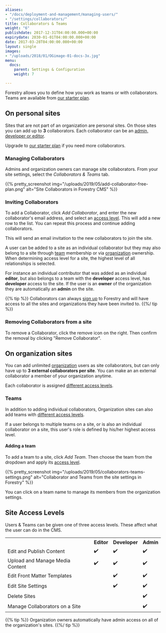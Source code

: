 ```yaml
---
aliases:
- "/docs/deployment-and-management/managing-users/"
- "/settings/collaborators/"
title: Collaborators & Teams
weight: "6"
publishdate: 2017-12-31T04:00:00.000+00:00
expirydate: 2030-01-01T04:00:00.000+00:00
date: 2017-03-28T04:00:00.000+00:00
layout: single
images:
- "/uploads/2018/01/OGimage-01-docs-3x.jpg"
menu:
  docs:
    parent: Settings & Configuration
    weight: 7

---
```

Forestry allows you to define how you work as teams or with collaborators. Teams are available from [our starter plan](/pricing).

## On personal sites

Sites that are not part of an organization are personal sites. On those sites you can add up to **3** collaborators. Each collaborator can be an [admin, developer or editor](#site-access-levels).

Upgrade to [our starter plan](/pricing) if you need more collaborators.

### Managing Collaborators

Admins and organization owners can manage site collaborators.
From your site settings, select the _Collaborators & Teams_ tab.

{{% pretty_screenshot img="/uploads/2019/05/add-collaborator-free-plan.png" alt="Site Collaborators in Forestry CMS" %}}

### Inviting Collaborators

To add a Collaborator, click _Add Collaborator_, and enter the new collaborator's email address, and select an [access level](#site-access-levels). This will add a new row to the list. You can repeat this process and continue adding collaborators.

This will send an email invitation to the new collaborators to join the site.

A user can be added to a site as an individual collaborator but they may also belong to a site through [team](#teams) membership or via [organization](/docs/collaboration/organizations/ "About Organizations") ownership. When determining access level for a site, the highest level of all relationships is selected.

For instance an individual contributor that was added as an individual **editor**, but also belongs to a team with the **developer** access level, has **developer** access to the site. If the user is an **owner** of the organization they are automatically an **admin** on the site.

{{% tip %}}
Collaborators can always [sign up](https://app.forestry.io//signup) to Forestry and will have access to all the sites and organizations they have been invited to.
{{%/ tip %}}

### Removing Collaborators from a site

To remove a Collaborator, click the remove icon on the right.
Then confirm the removal by clicking "Remove Collaborator".

## On organization sites

You can add unlimited [organization](/docs/collaboration/organizations/ "About organizations") users as site collaborators, but can only have up to **3 external collaborators per site**. You can make an an external collaborator a member of your organization anytime.

Each collaborator is assigned [different access levels](#site-access-levels).

### Teams

In addition to adding individual collaborators, Organization sites can also add teams with [different access levels](#site-access-levels).

If a user belongs to multiple teams on a site, or is also an individual collaborator on a site, this user's role is defined by his/her highest access level.

#### Adding a team

To add a team to a site, click _Add Team_. Then choose the team from the dropdown and apply its [access level](#site-access-levels).

{{% pretty_screenshot img="/uploads/2019/05/collaborators-teams-settings.png" alt="Collaborator and Teams from the site settings in Forestry" %}}

You can click on a team name to manage its members from the organization settings.

## Site Access Levels

Users & Teams can be given one of three access levels.
These affect what the user can do in the CMS.

<table>
<tr>
<th></th>
<th>Editor</th>
<th>Developer</th>
<th>Admin</th>
</tr>
<tr>
<td>Edit and Publish Content</td>
<td class="center">✔️</td>
<td class="center">✔️</td>
<td class="center">✔️</td>
</tr>
<tr>
<td>Upload and Manage Media Content</td>
<td class="center">✔️</td>
<td class="center">✔️</td>
<td class="center">✔️</td>
</tr>
<tr>
<td>Edit Front Matter Templates</td>
<td class="center"></td>
<td class="center">✔️</td>
<td class="center">✔️</td>
</tr>
<tr>
<td>Edit Site Settings</td>
<td class="center"></td>
<td class="center">✔️</td>
<td class="center">✔️</td>
</tr>
<tr>
<td>Delete Sites</td>
<td class="center"></td>
<td class="center"></td>
<td class="center">✔️</td>
</tr>
<tr>
<td>Manage Collaborators on a Site</td>
<td class="center"></td>
<td class="center"></td>
<td class="center">✔️</td>
</tr>
</table>

{{% tip %}}
Organization owners automatically have admin access on all of the organization's sites.
{{%/ tip %}}